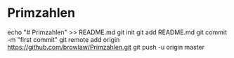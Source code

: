 # Primzahlen
echo "# Primzahlen" >> README.md
git init
git add README.md
git commit -m "first commit"
git remote add origin https://github.com/browlaw/Primzahlen.git
git push -u origin master
